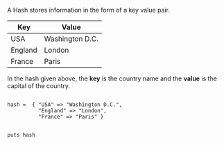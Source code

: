 A Hash stores information
in the form of a key value pair.

|Key     |Value           |
|--|--|
|USA     |Washington D.C. |
|England |London          |
|France  |Paris           |

In the hash given above,
the **key** is the country name
and the **value** is the
capital of the country.

<codeblock language="ruby" type="lesson">
<code>
hash =  { "USA" => "Washington D.C.",
          "England" => "London",
          "France" => "Paris" }

puts hash
</code>
</codeblock>